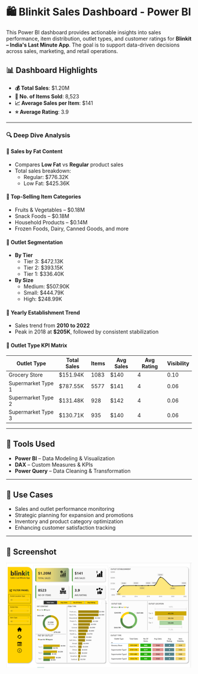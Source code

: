 # 🛍️ Blinkit Sales Dashboard - Power BI

This Power BI dashboard provides actionable insights into sales performance, item distribution, outlet types, and customer ratings for **Blinkit – India's Last Minute App**. The goal is to support data-driven decisions across sales, marketing, and retail operations.


## 📊 Dashboard Highlights

- **💰 Total Sales**: $1.20M  
- **🛒 No. of Items Sold**: 8,523  
- **📈 Average Sales per Item**: $141  
- **⭐ Average Rating**: 3.9  

---

### 🔍 Deep Dive Analysis

#### 🔸 Sales by Fat Content
- Compares **Low Fat** vs **Regular** product sales
- Total sales breakdown:  
  - Regular: $776.32K  
  - Low Fat: $425.36K  

#### 🔸 Top-Selling Item Categories
- Fruits & Vegetables – $0.18M  
- Snack Foods – $0.18M  
- Household Products – $0.14M  
- Frozen Foods, Dairy, Canned Goods, and more

#### 🔸 Outlet Segmentation
- **By Tier**  
  - Tier 3: $472.13K  
  - Tier 2: $393.15K  
  - Tier 1: $336.40K  
- **By Size**  
  - Medium: $507.90K  
  - Small: $444.79K  
  - High: $248.99K  

#### 🔸 Yearly Establishment Trend
- Sales trend from **2010 to 2022**  
- Peak in 2018 at **$205K**, followed by consistent stabilization

#### 🔸 Outlet Type KPI Matrix
| Outlet Type          | Total Sales | Items | Avg Sales | Avg Rating | Visibility |
|----------------------|-------------|-------|-----------|-------------|-------------|
| Grocery Store        | $151.94K    | 1083  | $140      | 4           | 0.10        |
| Supermarket Type 1   | $787.55K    | 5577  | $141      | 4           | 0.06        |
| Supermarket Type 2   | $131.48K    | 928   | $142      | 4           | 0.06        |
| Supermarket Type 3   | $130.71K    | 935   | $140      | 4           | 0.06        |

---

## 🧰 Tools Used

- **Power BI** – Data Modeling & Visualization  
- **DAX** – Custom Measures & KPIs  
- **Power Query** – Data Cleaning & Transformation

---

## 📌 Use Cases

- Sales and outlet performance monitoring  
- Strategic planning for expansion and promotions  
- Inventory and product category optimization  
- Enhancing customer satisfaction tracking

---

## 📂 Screenshot

![Blinkit Dashboard](./Blinkit%20Dashboard.png)
